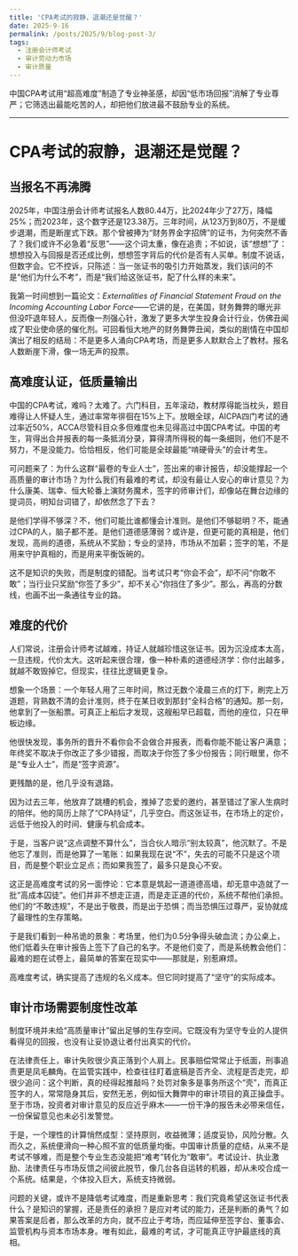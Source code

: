 ```yaml
---
title: 'CPA考试的寂静，退潮还是觉醒？'
date: 2025-9-16
permalink: /posts/2025/9/blog-post-3/
tags:
  - 注册会计师考试
  - 审计劳动力市场
  - 审计质量
---
```


中国CPA考试用“超高难度”制造了专业神圣感，却因“低市场回报”消解了专业尊严；它筛选出最能吃苦的人，却把他们放进最不鼓励专业的系统。

---

# CPA考试的寂静，退潮还是觉醒？

## 当报名不再沸腾

2025年，中国注册会计师考试报名人数80.44万，比2024年少了27万，降幅25%；而2023年，这个数字还是123.38万。三年时间，从123万到80万，不是缓步退潮，而是断崖式下跌。那个曾被捧为“财务界金字招牌”的证书，为何突然不香了？我们或许不必急着“反思”——这个词太重，像在追责；不如说，该“想想”了：想想投入与回报是否还成比例，想想签字背后的代价是否有人买单。制度不说话，但数字会。它不控诉，只陈述：当一张证书的吸引力开始蒸发，我们该问的不是“他们为什么不考”，而是“我们给这张证书，配了什么样的未来”。

我第一时间想到一篇论文：*Externalities of Financial Statement Fraud on the Incoming Accounting Labor Force*——它讲的是，在美国，财务舞弊的曝光非但没吓退年轻人，反而像一剂强心针，激发了更多大学生投身会计行业，仿佛丑闻成了职业使命感的催化剂。可回看恒大地产的财务舞弊丑闻，类似的剧情在中国却演出了相反的结局：不是更多人涌向CPA考场，而是更多人默默合上了教材。报名人数断崖下滑，像一场无声的投票。

## 高难度认证，低质量输出

中国的CPA考试，难吗？太难了。六门科目，五年滚动，教材厚得能当枕头，题目难得让人怀疑人生，通过率常年徘徊在15%上下。放眼全球，AICPA四门考试的通过率近50%，ACCA尽管科目众多但难度也未见得高过中国CPA考试。中国的考生，背得出合并报表的每一条抵消分录，算得清所得税的每一条细则，他们不是不努力，不是没能力。恰恰相反，他们可能是全球最能“啃硬骨头”的会计考生。

可问题来了：为什么这群“最卷的专业人士”，签出来的审计报告，却没能撑起一个高质量的审计市场？为什么我们有最难的考试，却没有最让人安心的审计意见？为什么康美、瑞幸、恒大轮番上演财务魔术，签字的师审计们，却像站在舞台边缘的提词员，明知台词错了，却依然念了下去？

是他们学得不够深？不，他们可能比谁都懂会计准则。是他们不够聪明？不，能通过CPA的人，脑子都不差。是他们道德感薄弱？或许是，但更可能的真相是，他们发现，高尚的道德，系统从不奖励；专业的坚持，市场从不加薪；签字的笔，不是用来守护真相的，而是用来平衡饭碗的。

这不是知识的失败，而是制度的错配。当考试只考“你会不会”，却不问“你敢不敢”；当行业只奖励“你签了多少”，却不关心“你挡住了多少”。那么，再高的分数线，也画不出一条通往专业的路。

## 难度的代价

人们常说，注册会计师考试越难，持证人就越珍惜这张证书。因为沉没成本太高，一旦违规，代价太大。这听起来很合理，像一种朴素的道德经济学：你付出越多，就越不敢毁掉它。但现实，往往比逻辑更复杂。

想象一个场景：一个年轻人用了三年时间，熬过无数个凌晨三点的灯下，刷完上万道题，背熟数不清的会计准则，终于在某日收到那封“全科合格”的通知。那一刻，他拿到了一张船票。可真正上船后才发现，这艘船早已超载，而他的座位，只在甲板边缘。

他很快发现，事务所的晋升不看你会不会做合并报表，而看你能不能让客户满意；年终奖不取决于你改正了多少错报，而取决于你签了多少份报告；同行眼里，你不是“专业人士”，而是“签字资源”。

更残酷的是，他几乎没有退路。

因为过去三年，他放弃了跳槽的机会，推掉了恋爱的邀约，甚至错过了家人生病时的陪伴。他的简历上除了“CPA持证”，几乎空白。而这张证书，在市场上的定价，远低于他投入的时间、健康与机会成本。

于是，当客户说“这点调整不算什么”，当合伙人暗示“别太较真”，他沉默了。不是他忘了准则，而是他算了一笔账：如果我现在说“不”，失去的可能不只是这个项目，而是整个职业立足点；而如果我签了，最多只是良心不安。

这正是高难度考试的另一面悖论：它本意是筑起一道道德高墙，却无意中造就了一批“高成本囚徒”。他们并非不想走正道，而是走正道的代价，系统不帮他们承担。他们的“不敢违规”，不是出于敬畏，而是出于恐惧；而当恐惧压过尊严，妥协就成了最理性的生存策略。

于是我们看到一种吊诡的景象：考场里，他们为0.5分争得头破血流；办公桌上，他们低着头在审计报告上签下了自己的名字。不是他们变了，而是系统教会他们：最难的题在试卷上，最简单的答案在现实中——那就是，别惹麻烦。

高难度考试，确实提高了违规的名义成本。但它同时提高了“坚守”的实际成本。

## 审计市场需要制度性改革

制度环境并未给“高质量审计”留出足够的生存空间。它既没有为坚守专业的人提供看得见的回报，也没有让妥协退让者付出真实的代价。

在法律责任上，审计失败很少真正落到个人肩上。民事赔偿常常止于纸面，刑事追责更是凤毛麟角。在监管实践中，检查往往盯着底稿是否齐全、流程是否走完，却很少追问：这个判断，真的经得起推敲吗？处罚对象多是事务所这个“壳”，而真正签字的人，常常隐身其后，安然无恙，例如恒大舞弊中的审计项目的真正操盘手。至于市场，投资者对审计意见的反应近乎麻木——一份干净的报告未必带来信任，一份保留意见也未必引发警觉。

于是，一个理性的计算悄然成型：坚持原则，收益微薄；适度妥协，风险分散。久而久之，系统便滑向一种心照不宣的低质量均衡。中国审计质量的症结，从来不是考试不够难，而是整个专业生态没能把“难考”转化为“敢审”。考试设计、执业激励、法律责任与市场反馈之间彼此脱节，像几台各自运转的机器，却从未咬合成一个系统。结果是，个体投入巨大，系统支持微弱。

问题的关键，或许不是降低考试难度，而是重新思考：我们究竟希望这张证书代表什么？是知识的掌握，还是责任的承担？是应对考试的能力，还是判断的勇气？如果答案是后者，那么改革的方向，就不应止于考场，而应延伸至签字台、董事会、监管机构与资本市场本身。唯有如此，最难的考试，才可能真正守护最底线的真相。